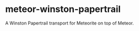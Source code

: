 meteor-winston-papertrail
=========================

A Winston Papertrail transport for Meteorite on top of Meteor.

